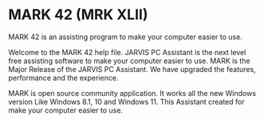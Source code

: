 # MARK 42 (MRK XLII)
MARK 42 is an assisting program to make your computer easier to use.

Welcome to the MARK 42 help file. JARVIS PC Assistant is the next level free assisting software to make your computer easier to use. MARK is the Major Release of the JARVIS PC Assistant. We have upgraded the features, performance and the experience. 

MARK is open source community application. It works all the new Windows version Like Windows 8.1, 10 and Windows 11. This Assistant created for make your computer easier to use.
